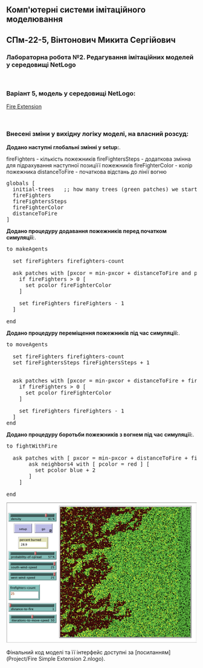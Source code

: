 ## Комп'ютерні системи імітаційного моделювання
## СПм-22-5, **Вінтонович Микита Сергійович**
### Лабораторна робота №**2**. Редагування імітаційних моделей у середовищі NetLogo

<br>

### Варіант 5, модель у середовищі NetLogo:
[Fire Extension](http://www.netlogoweb.org/launch#http://www.netlogoweb.org/assets/modelslib/IABM%20Textbook/chapter%203/Fire%20Extensions/Fire%20Simple%20Extension%202.nlogo)

<br>

### Внесені зміни у вихідну логіку моделі, на власний розсуд:

**Додано наступні глобальні змінні у setup:**.

fireFighters - кількість пожежників
fireFightersSteps - додаткова змінна для підрахування наступної позиціїї пожежників
fireFighterColor - колір пожежника
distanceToFire - початкова відстань до лінії вогню

<pre>
globals [
  initial-trees   ;; how many trees (green patches) we started with
  fireFighters
  fireFightersSteps
  fireFighterColor
  distanceToFire
]
</pre>

**Додано процедуру додавання пожежників перед початком симуляції:**.

<pre>
to makeAgents

  set fireFighters firefighters-count

  ask patches with [pxcor = min-pxcor + distanceToFire and pcolor = black] [
    if fireFighters > 0 [
      set pcolor fireFighterColor
    ]

    set fireFighters fireFighters - 1
  ]

end
</pre>

**Додано процедуру переміщення пожежників під час симуляції:**.

<pre>
to moveAgents

  set fireFighters firefighters-count
  set fireFightersSteps fireFightersSteps + 1


  ask patches with [pxcor = min-pxcor + distanceToFire + fireFightersSteps and (pcolor = black or pcolor = green)] [
    if fireFighters > 0 [
      set pcolor fireFighterColor
    ]

    set fireFighters fireFighters - 1
  ]
end
</pre>

**Додано процедуру боротьби пожежників з вогнем під час симуляції:**.

<pre>
to fightWithFire

  ask patches with [ pxcor = min-pxcor + distanceToFire + fireFightersSteps and pcolor = fireFighterColor ] [
       ask neighbors4 with [ pcolor = red ] [
         set pcolor blue + 2
       ]
    ]

end
</pre>

![Скріншот моделі в процесі симуляції](example.png)

Фінальний код моделі та її інтерфейс доступні за [посиланням](Project/Fire Simple Extension 2.nlogo).
